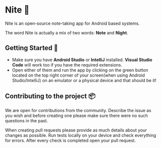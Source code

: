 <!-- DO NOT REMOVE - contributor_list:data:start:["MichaelGrigoryan25", "ImgBotApp"]:end -->
# Nite 📝

Nite is an open-source note-taking app for Android based systems.

The word Nite is actually a mix of two words: <b>Note</b> and <b>Night</b>.



## Getting Started 📂

- Make sure you have <b>Android Studio</b> or <b>IntelliJ</b> installed. <b>Visual Studio Code</b> will work too if you have the required extensions.
- Open either of them and run the app by clicking on the green button located on the top right corner of your screen(when using Android Studio/IntelliJ) on an emulator or a physical device and that should be it!

## Contributing to the project 📦

We are open for contributions from the community. Describe the issue as you wish and before creating one please make sure there were no such questions in the past.

When creating pull requests please provide as much details about your changes as possible. Run tests locally on your device and check everything for errors. After every check is completed open your pull request.
